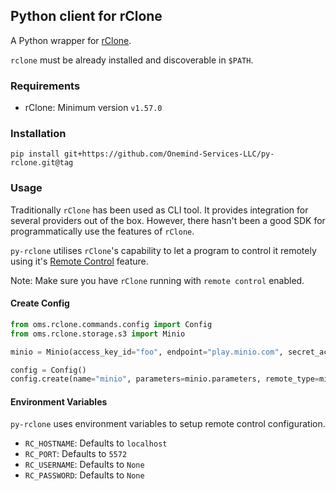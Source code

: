 ## Python client for rClone

A Python wrapper for [rClone](https://rclone.org/).

`rclone` must be already installed and discoverable in `$PATH`.

### Requirements

- rClone: Minimum version `v1.57.0`

### Installation

```shell
pip install git+https://github.com/Onemind-Services-LLC/py-rclone.git@tag
```

### Usage

Traditionally `rClone` has been used as CLI tool. It provides integration for several providers out of the box. However, there hasn't been a good
SDK for programmatically use the features of `rClone`.

`py-rclone` utilises `rClone`'s capability to let a program to control it remotely using it's [Remote Control](https://rclone.org/rc/) feature.

Note: Make sure you have `rClone` running with `remote control` enabled.

#### Create Config

```python
from oms.rclone.commands.config import Config
from oms.rclone.storage.s3 import Minio

minio = Minio(access_key_id="foo", endpoint="play.minio.com", secret_access_key="bar")

config = Config()
config.create(name="minio", parameters=minio.parameters, remote_type=minio.remote_type)
```

#### Environment Variables

`py-rclone` uses environment variables to setup remote control configuration.

- `RC_HOSTNAME`: Defaults to `localhost`
- `RC_PORT`: Defaults to `5572`
- `RC_USERNAME`: Defaults to `None`
- `RC_PASSWORD`: Defaults to `None`
